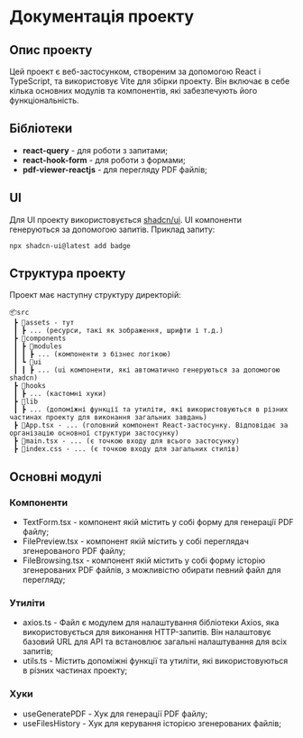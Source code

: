 # Документація проекту

## Опис проекту

Цей проект є веб-застосунком, створеним за допомогою React і TypeScript, та використовує Vite для збірки проекту. Він включає в себе кілька основних модулів та компонентів, які забезпечують його функціональність.

## Бібліотеки

- **react-query** - для роботи з запитами;
- **react-hook-form** - для роботи з формами;
- **pdf-viewer-reactjs** - для перегляду PDF файлів;

## UI

Для UI проекту використовується [shadcn/ui](https://ui.shadcn.com/). UI компоненти генеруються за допомогою запитів.
Приклад запиту:

```
npx shadcn-ui@latest add badge
```

## Структура проекту

Проект має наступну структуру директорій:

```
📦src
 ┣ 📂assets - тут
 ┃ ┣ ... (ресурси, такі як зображення, шрифти і т.д.)
 ┣ 📂components
 ┃ ┣ 📂modules
 ┃ ┃ ┣ ... (компоненти з бізнес логікою)
 ┃ ┗ 📂ui
 ┃ ┃ ┣ ... (ui компоненти, які автоматично генеруються за допомогою shadcn)
 ┣ 📂hooks
 ┃ ┣ ... (кастомні хуки)
 ┣ 📂lib
 ┃ ┣ ... (допоміжні функції та утиліти, які використовуються в різних частинах проекту для виконання загальних завдань)
 ┣ 📜App.tsx - ... (головний компонент React-застосунку. Відповідає за організацію основної структури застосунку)
 ┣ 📜main.tsx - ... (є точкою входу для всього застосунку)
 ┣ 📜index.css - ... (є точкою входу для загальних стилів)
```

## Основні модулі

### Компоненти

- TextForm.tsx - компонент якій містить у собі форму для генерації PDF файлу;
- FilePreview.tsx - компонент якій містить у собі переглядач згенерованого PDF файлу;
- FileBrowsing.tsx - компонент якій містить у собі форму історію згенерованих PDF файлів, з можливістю обирати певний файл для перегляду;

### Утиліти

- axios.ts - Файл є модулем для налаштування бібліотеки Axios, яка використовується для виконання HTTP-запитів. Він налаштовує базовий URL для API та встановлює загальні налаштування для всіх запитів;
- utils.ts - Містить допоміжні функції та утиліти, які використовуються в різних частинах проекту;

### Хуки

- useGeneratePDF - Хук для генерації PDF файлу;
- useFilesHistory - Хук для керування історією згенерованих файлів;
